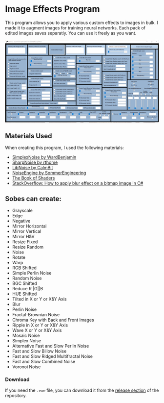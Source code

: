 # Image Effects Program

This program allows you to apply various custom effects to images in bulk.
I made it to augment images for training neural networks.
Each pack of edited images saves separatly.
You can use it freely as you want.

![Interface](SOBES.png)
## Materials Used

When creating this program, I used the following materials:

- [SimplexNoise by WardBenjamin](https://github.com/WardBenjamin/SimplexNoise?tab=readme-ov-file)
- [SharpNoise by rthome](https://github.com/rthome/SharpNoise/tree/master)
- [LibNoise by CalmBit](https://github.com/CalmBit/LibNoise)
- [NoiseEngine by SommerEngineering](https://github.com/SommerEngineering/NoiseEngine)
- [The Book of Shaders](https://thebookofshaders.com/11/?lan=ru)
- [StackOverflow: How to apply blur effect on a bitmap image in C#](https://stackoverflow.com/questions/44827093/how-to-apply-blur-effect-on-a-bitmap-image-in-c)

## Sobes can create:

- Grayscale
- Edge
- Negative
- Mirror Horizontal
- Mirror Vertical
- Mirror H&V
- Resize Fixed
- Resize Random
- Noise
- Rotate
- Warp
- RGB Shifted
- Simple Perlin Noise
- Random Noise
- BGC Shifted
- Reduce R |G||B
- HUE Shifted
- Tilted in X or Y or X&Y Axis
- Blur
- Perlin Noise
- Fractal-Brownian Noise
- Chroma Key with Back and Front Images
- Ripple in X or Y or X&Y Axis
- Wave X or Y or X&Y Axis
- Mosaic Noise
- Simplex Noise
- Alternative Fast and Slow Perlin Noise
- Fast and Slow Billow Noise
- Fast and Slow Ridged Multifractal Noise
- Fast and Slow Combined Noise
- Voronoi Noise

### Download

If you need the `.exe` file, you can download it from the [release section](link-to-release-section) of the repository.



